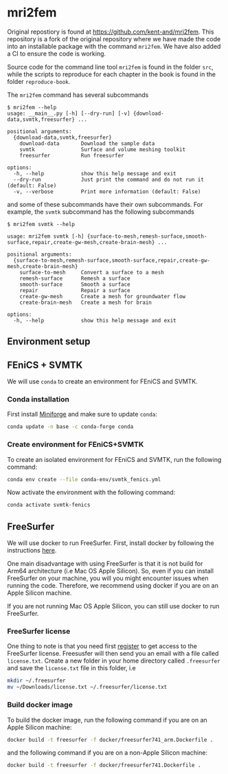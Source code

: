 # mri2fem

Original repostiory is found at https://github.com/kent-and/mri2fem. This repository is a fork of the original repository where we have made the code into an installable package with the command `mri2fem`.
We have also added a CI to ensure the code is working.

Source code for the command line tool `mri2fem` is found in the folder `src`, while the scripts to reproduce for each chapter in the book is found in the folder `reproduce-book`.

The `mri2fem` command has several subcommands

```
$ mri2fem --help
usage: __main__.py [-h] [--dry-run] [-v] {download-data,svmtk,freesurfer} ...

positional arguments:
  {download-data,svmtk,freesurfer}
    download-data       Download the sample data
    svmtk               Surface and volume meshing toolkit
    freesurfer          Run freesurfer

options:
  -h, --help            show this help message and exit
  --dry-run             Just print the command and do not run it (default: False)
  -v, --verbose         Print more information (default: False)
```

and some of these subcommands have their own subcommands. For example, the `svmtk` subcommand has the following subcommands

```
$ mri2fem svmtk --help

usage: mri2fem svmtk [-h] {surface-to-mesh,remesh-surface,smooth-surface,repair,create-gw-mesh,create-brain-mesh} ...

positional arguments:
  {surface-to-mesh,remesh-surface,smooth-surface,repair,create-gw-mesh,create-brain-mesh}
    surface-to-mesh     Convert a surface to a mesh
    remesh-surface      Remesh a surface
    smooth-surface      Smooth a surface
    repair              Repair a surface
    create-gw-mesh      Create a mesh for groundwater flow
    create-brain-mesh   Create a mesh for brain

options:
  -h, --help            show this help message and exit
```


## Environment setup

## FEniCS + SVMTK

We will use `conda` to create an environment for FEniCS and SVMTK.

### Conda installation
First install [Miniforge](https://github.com/conda-forge/miniforge?tab=readme-ov-file) and make sure to update `conda`:
```bash
conda update -n base -c conda-forge conda
```


### Create environment for FEniCS+SVMTK
To create an isolated environment for FEniCS and SVMTK, run the following command:
```bash
conda env create --file conda-env/svmtk_fenics.yml
```
Now activate the environment with the following command:
```bash
conda activate svmtk-fenics
```

## FreeSurfer

We will use docker to run FreeSurfer. First, install docker by following the instructions [here](https://docs.docker.com/get-docker/).

One main disadvantage with using FreeSurfer is that it is not build for Arm64 architecture (i.e Mac OS Apple Silicon). So, even if you can install FreeSurfer on your machine, you will you might encounter issues when running the code. Therefore, we recommend using docker if you are on an Apple Silicon machine.

If you are not running Mac OS Apple Silicon, you can still use docker to run FreeSurfer.

### FreeSurfer license

One thing to note is that you need first [register](https://surfer.nmr.mgh.harvard.edu/registration.html) to get access to the FreeSurfer license. Freesusfer will then send you an email with a file called `license.txt`.
Create a new folder in your home directory called `.freesurfer` and save the `license.txt` file in this folder, i.e
```bash
mkdir ~/.freesurfer
mv ~/Downloads/license.txt ~/.freesurfer/license.txt
```

### Build docker image
To build the docker image, run the following command if you are on an Apple Silicon machine:
```bash
docker build -t freesurfer -f docker/freesurfer741_arm.Dockerfile .
```
and the following command if you are on a non-Apple Silicon machine:
```bash
docker build -t freesurfer -f docker/freesurfer741.Dockerfile .
```
